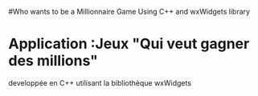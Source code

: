 #Who wants to be a Millionnaire Game
Using C++ and wxWidgets library
# Application :Jeux "Qui veut gagner des millions" 
developpée en C++ utilisant la bibliothèque wxWidgets
